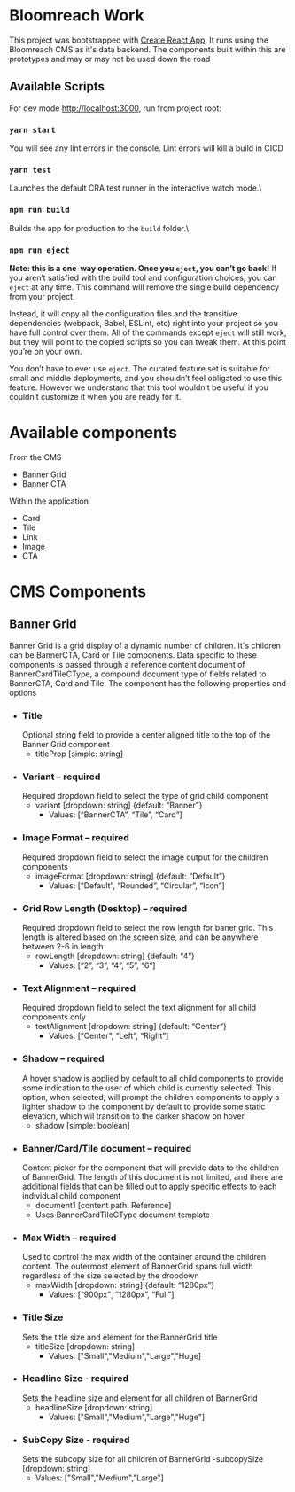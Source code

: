 # Bloomreach Work

This project was bootstrapped with [Create React App](https://github.com/facebook/create-react-app). It runs using the Bloomreach CMS as it's data backend. The components built within this are prototypes and may or may not be used down the road

## Available Scripts

For dev mode [http://localhost:3000](http://localhost:3000), run from project root:
### `yarn start`

You will see any lint errors in the console. Lint errors will kill a build in CICD

### `yarn test`
Launches the default CRA test runner in the interactive watch mode.\

### `npm run build`
Builds the app for production to the `build` folder.\

### `npm run eject`
**Note: this is a one-way operation. Once you `eject`, you can’t go back!**
If you aren’t satisfied with the build tool and configuration choices, you can `eject` at any time. This command will remove the single build dependency from your project.

Instead, it will copy all the configuration files and the transitive dependencies (webpack, Babel, ESLint, etc) right into your project so you have full control over them. All of the commands except `eject` will still work, but they will point to the copied scripts so you can tweak them. At this point you’re on your own.

You don’t have to ever use `eject`. The curated feature set is suitable for small and middle deployments, and you shouldn’t feel obligated to use this feature. However we understand that this tool wouldn’t be useful if you couldn’t customize it when you are ready for it.

# Available components

From the CMS
- Banner Grid
- Banner CTA

Within the application
- Card
- Tile
- Link
- Image
- CTA

# CMS Components

## Banner Grid

Banner Grid is a grid display of a dynamic number of children. It's children can be BannerCTA, Card or Tile components. Data specific to these components is passed through a reference content document of BannerCardTileCType, a compound document type of fields related to BannerCTA, Card and Tile. The component has the following properties and options
 - ### Title
    Optional string field to provide a center aligned title to the top of the Banner Grid component
   - titleProp [simple: string]
 - ### Variant – required
    Required dropdown field to select the type of grid child component
   - variant [dropdown: string] {default: “Banner”}
     - Values: [“BannerCTA”, “Tile”, “Card”]
 - ### Image Format – required
    Required dropdown field to select the image output for the children components
   - imageFormat [dropdown: string] {default: “Default”}
     - Values: [“Default”, “Rounded”, “Circular”, “Icon”]
 - ### Grid Row Length (Desktop) – required
    Required dropdown field to select the row length for baner grid. This length is altered based on the screen size, and can be anywhere between 2-6 in length
   - rowLength [dropdown: string] {default: “4”}
     - Values: [“2”, “3”, “4”, “5”, “6”]
 - ### Text Alignment – required
    Required dropdown field to select the text alignment for all child components only
   - textAlignment [dropdown: string] {default: “Center”}
     - Values: [“Center”, “Left”, “Right”]
 - ### Shadow – required
    A hover shadow is applied by default to all child components to provide some indication to the user of which child is currently selected. This option, when selected, will prompt the children components to apply a lighter shadow to the component by default to provide some static elevation, which wil transition to the darker shadow on hover
   - shadow [simple: boolean]
 - ### Banner/Card/Tile document – required
    Content picker for the component that will provide data to the children of BannerGrid. The length of this document is not limited, and there are additional fields that can be filled out to apply specific effects to each individual child component
   -  document1 [content path: Reference]
     -  Uses BannerCardTileCType document template
 - ### Max Width – required
    Used to control the max width of the container around the children content. The outermost element of BannerGrid spans full width regardless of the size selected by the dropdown 
   - maxWidth [dropdown: string] {default: “1280px”}
     - Values: [“900px”¸ “1280px”, “Full”]
 - ### Title Size
    Sets the title size and element for the BannerGrid title
   - titleSize [dropdown: string]
     - Values: ["Small","Medium","Large","Huge] 
 - ### Headline Size - required
    Sets the headline size and element for all children of BannerGrid
   - headlineSize [dropdown: string]
     - Values: ["Small","Medium","Large","Huge"]
 - ### SubCopy Size - required
    Sets the subcopy size for all children of BannerGrid
   -subcopySize [dropdown: string]
     - Values: ["Small","Medium","Large"] 
